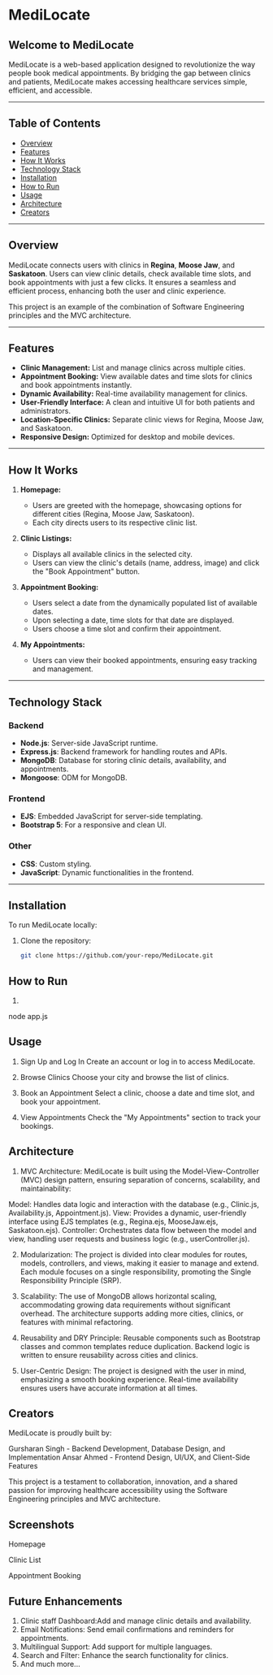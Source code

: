 # MediLocate

## Welcome to MediLocate

MediLocate is a web-based application designed to revolutionize the way people book medical appointments. By bridging the gap between clinics and patients, MediLocate makes accessing healthcare services simple, efficient, and accessible.

---

## Table of Contents

- [Overview](#overview)
- [Features](#features)
- [How It Works](#how-it-works)
- [Technology Stack](#technology-stack)
- [Installation](#installation)
- [How to Run](#how-to-run)
- [Usage](#usage)
- [Architecture](#architecture)
- [Creators](#creators)

---

## Overview

MediLocate connects users with clinics in **Regina**, **Moose Jaw**, and **Saskatoon**. Users can view clinic details, check available time slots, and book appointments with just a few clicks. It ensures a seamless and efficient process, enhancing both the user and clinic experience.

This project is an example of the combination of Software Engineering principles and the MVC architecture.

---

## Features

- **Clinic Management:** List and manage clinics across multiple cities.
- **Appointment Booking:** View available dates and time slots for clinics and book appointments instantly.
- **Dynamic Availability:** Real-time availability management for clinics.
- **User-Friendly Interface:** A clean and intuitive UI for both patients and administrators.
- **Location-Specific Clinics:** Separate clinic views for Regina, Moose Jaw, and Saskatoon.
- **Responsive Design:** Optimized for desktop and mobile devices.

---

## How It Works

1. **Homepage:**
   - Users are greeted with the homepage, showcasing options for different cities (Regina, Moose Jaw, Saskatoon).
   - Each city directs users to its respective clinic list.

2. **Clinic Listings:**
   - Displays all available clinics in the selected city.
   - Users can view the clinic's details (name, address, image) and click the "Book Appointment" button.

3. **Appointment Booking:**
   - Users select a date from the dynamically populated list of available dates.
   - Upon selecting a date, time slots for that date are displayed.
   - Users choose a time slot and confirm their appointment.

4. **My Appointments:**
   - Users can view their booked appointments, ensuring easy tracking and management.

---

## Technology Stack

### Backend
- **Node.js**: Server-side JavaScript runtime.
- **Express.js**: Backend framework for handling routes and APIs.
- **MongoDB**: Database for storing clinic details, availability, and appointments.
- **Mongoose**: ODM for MongoDB.

### Frontend
- **EJS**: Embedded JavaScript for server-side templating.
- **Bootstrap 5**: For a responsive and clean UI.

### Other
- **CSS**: Custom styling.
- **JavaScript**: Dynamic functionalities in the frontend.

---

## Installation

To run MediLocate locally:

1. Clone the repository:
   ```bash
   git clone https://github.com/your-repo/MediLocate.git

## How to Run

1. ```bash
node app.js


## Usage
1. Sign Up and Log In
 Create an account or log in to access MediLocate.

2. Browse Clinics
 Choose your city and browse the list of clinics.
3. Book an Appointment
 Select a clinic, choose a date and time slot, and book your appointment.
4. View Appointments
 Check the "My Appointments" section to track your bookings.

## Architecture

1. MVC Architecture:
MediLocate is built using the Model-View-Controller (MVC) design pattern, ensuring separation of concerns, scalability, and maintainability:

Model: Handles data logic and interaction with the database (e.g., Clinic.js, Availability.js, Appointment.js).
View: Provides a dynamic, user-friendly interface using EJS templates (e.g., Regina.ejs, MooseJaw.ejs, Saskatoon.ejs).
Controller: Orchestrates data flow between the model and view, handling user requests and business logic (e.g., userController.js).

2. Modularization:
The project is divided into clear modules for routes, models, controllers, and views, making it easier to manage and extend.
Each module focuses on a single responsibility, promoting the Single Responsibility Principle (SRP).

3. Scalability:
The use of MongoDB allows horizontal scaling, accommodating growing data requirements without significant overhead.
The architecture supports adding more cities, clinics, or features with minimal refactoring.

4. Reusability and DRY Principle:
Reusable components such as Bootstrap classes and common templates reduce duplication.
Backend logic is written to ensure reusability across cities and clinics.

5. User-Centric Design:
The project is designed with the user in mind, emphasizing a smooth booking experience.
Real-time availability ensures users have accurate information at all times.

## Creators
MediLocate is proudly built by:

Gursharan Singh - Backend Development, Database Design, and Implementation
Ansar Ahmed - Frontend Design, UI/UX, and Client-Side Features

This project is a testament to collaboration, innovation, and a shared passion for improving healthcare accessibility using the Software Engineering principles and MVC architecture.

## Screenshots
Homepage 

Clinic List

Appointment Booking

## Future Enhancements
1. Clinic staff Dashboard:Add and manage clinic details and availability.
2. Email Notifications: Send email confirmations and reminders for appointments.
3. Multilingual Support: Add support for multiple languages.
4. Search and Filter: Enhance the search functionality for clinics.
5. And much more...